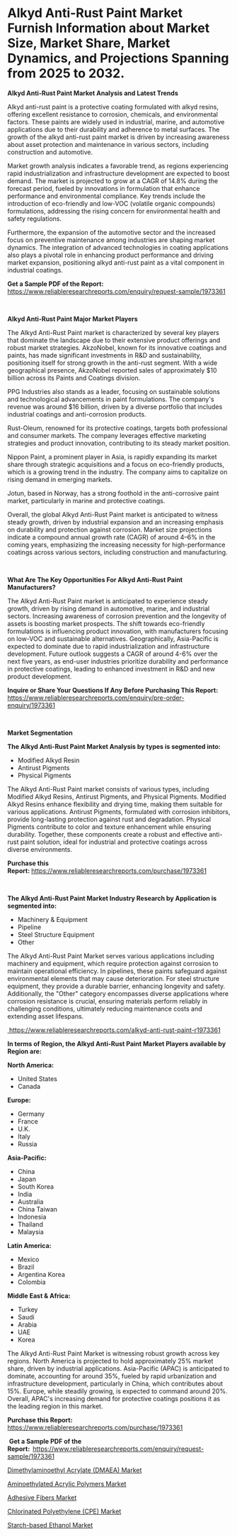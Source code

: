 <p><h1>Alkyd Anti-Rust Paint Market Furnish Information about Market Size, Market Share, Market Dynamics, and Projections Spanning from 2025 to 2032.</h1></p><p><strong>Alkyd Anti-Rust Paint Market Analysis and Latest Trends</strong></p>
<p><p>Alkyd anti-rust paint is a protective coating formulated with alkyd resins, offering excellent resistance to corrosion, chemicals, and environmental factors. These paints are widely used in industrial, marine, and automotive applications due to their durability and adherence to metal surfaces. The growth of the alkyd anti-rust paint market is driven by increasing awareness about asset protection and maintenance in various sectors, including construction and automotive.</p><p>Market growth analysis indicates a favorable trend, as regions experiencing rapid industrialization and infrastructure development are expected to boost demand. The market is projected to grow at a CAGR of 14.8% during the forecast period, fueled by innovations in formulation that enhance performance and environmental compliance. Key trends include the introduction of eco-friendly and low-VOC (volatile organic compounds) formulations, addressing the rising concern for environmental health and safety regulations.</p><p>Furthermore, the expansion of the automotive sector and the increased focus on preventive maintenance among industries are shaping market dynamics. The integration of advanced technologies in coating applications also plays a pivotal role in enhancing product performance and driving market expansion, positioning alkyd anti-rust paint as a vital component in industrial coatings.</p></p>
<p><strong>Get a Sample PDF of the Report:&nbsp;</strong> <a href="https://www.reliableresearchreports.com/enquiry/request-sample/1973361?utm_campaign=36&utm_medium=2&utm_source=Github&utm_content=ia&utm_term=04022025&utm_id=alkyd-anti-rust-paint">https://www.reliableresearchreports.com/enquiry/request-sample/1973361</a></p>
<p>&nbsp;</p>
<p><strong>Alkyd Anti-Rust Paint Major Market Players</strong></p>
<p><p>The Alkyd Anti-Rust Paint market is characterized by several key players that dominate the landscape due to their extensive product offerings and robust market strategies. AkzoNobel, known for its innovative coatings and paints, has made significant investments in R&D and sustainability, positioning itself for strong growth in the anti-rust segment. With a wide geographical presence, AkzoNobel reported sales of approximately $10 billion across its Paints and Coatings division.</p><p>PPG Industries also stands as a leader, focusing on sustainable solutions and technological advancements in paint formulations. The company's revenue was around $16 billion, driven by a diverse portfolio that includes industrial coatings and anti-corrosion products.</p><p>Rust-Oleum, renowned for its protective coatings, targets both professional and consumer markets. The company leverages effective marketing strategies and product innovation, contributing to its steady market position. </p><p>Nippon Paint, a prominent player in Asia, is rapidly expanding its market share through strategic acquisitions and a focus on eco-friendly products, which is a growing trend in the industry. The company aims to capitalize on rising demand in emerging markets.</p><p>Jotun, based in Norway, has a strong foothold in the anti-corrosive paint market, particularly in marine and protective coatings. </p><p>Overall, the global Alkyd Anti-Rust Paint market is anticipated to witness steady growth, driven by industrial expansion and an increasing emphasis on durability and protection against corrosion. Market size projections indicate a compound annual growth rate (CAGR) of around 4–6% in the coming years, emphasizing the increasing necessity for high-performance coatings across various sectors, including construction and manufacturing.</p></p>
<p>&nbsp;</p>
<p><strong>What Are The Key Opportunities For Alkyd Anti-Rust Paint Manufacturers?</strong></p>
<p><p>The Alkyd Anti-Rust Paint market is anticipated to experience steady growth, driven by rising demand in automotive, marine, and industrial sectors. Increasing awareness of corrosion prevention and the longevity of assets is boosting market prospects. The shift towards eco-friendly formulations is influencing product innovation, with manufacturers focusing on low-VOC and sustainable alternatives. Geographically, Asia-Pacific is expected to dominate due to rapid industrialization and infrastructure development. Future outlook suggests a CAGR of around 4-6% over the next five years, as end-user industries prioritize durability and performance in protective coatings, leading to enhanced investment in R&D and new product development.</p></p>
<p><strong>Inquire or Share Your Questions If Any Before Purchasing This Report:</strong> <a href="https://www.reliableresearchreports.com/enquiry/pre-order-enquiry/1973361?utm_campaign=36&utm_medium=2&utm_source=Github&utm_content=ia&utm_term=04022025&utm_id=alkyd-anti-rust-paint">https://www.reliableresearchreports.com/enquiry/pre-order-enquiry/1973361</a></p>
<p>&nbsp;</p>
<p><strong>Market Segmentation</strong></p>
<p><strong>The Alkyd Anti-Rust Paint Market Analysis by types is segmented into:</strong></p>
<p><ul><li>Modified Alkyd Resin</li><li>Antirust Pigments</li><li>Physical Pigments</li></ul></p>
<p><p>The Alkyd Anti-Rust Paint market consists of various types, including Modified Alkyd Resins, Antirust Pigments, and Physical Pigments. Modified Alkyd Resins enhance flexibility and drying time, making them suitable for various applications. Antirust Pigments, formulated with corrosion inhibitors, provide long-lasting protection against rust and degradation. Physical Pigments contribute to color and texture enhancement while ensuring durability. Together, these components create a robust and effective anti-rust paint solution, ideal for industrial and protective coatings across diverse environments.</p></p>
<p><strong>Purchase this Report:&nbsp;</strong><a href="https://www.reliableresearchreports.com/purchase/1973361?utm_campaign=36&utm_medium=2&utm_source=Github&utm_content=ia&utm_term=04022025&utm_id=alkyd-anti-rust-paint">https://www.reliableresearchreports.com/purchase/1973361</a></p>
<p>&nbsp;</p>
<p><strong>The Alkyd Anti-Rust Paint Market Industry Research by Application is segmented into:</strong></p>
<p><ul><li>Machinery & Equipment</li><li>Pipeline</li><li>Steel Structure Equipment</li><li>Other</li></ul></p>
<p><p>The Alkyd Anti-Rust Paint Market serves various applications including machinery and equipment, which require protection against corrosion to maintain operational efficiency. In pipelines, these paints safeguard against environmental elements that may cause deterioration. For steel structure equipment, they provide a durable barrier, enhancing longevity and safety. Additionally, the "Other" category encompasses diverse applications where corrosion resistance is crucial, ensuring materials perform reliably in challenging conditions, ultimately reducing maintenance costs and extending asset lifespans.</p></p>
<p><a href="https://www.reliableresearchreports.com/alkyd-anti-rust-paint-r1973361?utm_campaign=36&utm_medium=2&utm_source=Github&utm_content=ia&utm_term=04022025&utm_id=alkyd-anti-rust-paint">&nbsp;https://www.reliableresearchreports.com/alkyd-anti-rust-paint-r1973361</a></p>
<p><strong>In terms of Region, the Alkyd Anti-Rust Paint Market Players available by Region are:</strong></p>
<p>
    <p> <strong> North America: </strong>
        <ul>
            <li>United States</li>
            <li>Canada</li>
        </ul>
        </p> 
    <p> <strong> Europe: </strong>
        <ul>
            <li>Germany</li>
            <li>France</li>
            <li>U.K.</li>
            <li>Italy</li>
            <li>Russia</li>
        </ul>
        </p> 
    <p> <strong> Asia-Pacific: </strong>
        <ul>
            <li>China</li>
            <li>Japan</li>
            <li>South Korea</li>
            <li>India</li>
            <li>Australia</li>
            <li>China Taiwan</li>
            <li>Indonesia</li>
            <li>Thailand</li>
            <li>Malaysia</li>
        </ul>
        </p> 
    <p> <strong> Latin America: </strong>
        <ul>
            <li>Mexico</li>
            <li>Brazil</li>
            <li>Argentina Korea</li>
            <li>Colombia</li>
        </ul>
        </p> 
    <p> <strong> Middle East & Africa: </strong>
        <ul>
            <li>Turkey</li>
            <li>Saudi</li>
            <li>Arabia</li>
            <li>UAE</li>
            <li>Korea</li>
        </ul>
    </p>
    </p>
<p><p>The Alkyd Anti-Rust Paint Market is witnessing robust growth across key regions. North America is projected to hold approximately 25% market share, driven by industrial applications. Asia-Pacific (APAC) is anticipated to dominate, accounting for around 35%, fueled by rapid urbanization and infrastructure development, particularly in China, which contributes about 15%. Europe, while steadily growing, is expected to command around 20%. Overall, APAC's increasing demand for protective coatings positions it as the leading region in this market.</p></p>
<p><strong>Purchase this Report: </strong><a href="https://www.reliableresearchreports.com/purchase/1973361?utm_campaign=36&utm_medium=2&utm_source=Github&utm_content=ia&utm_term=04022025&utm_id=alkyd-anti-rust-paint">https://www.reliableresearchreports.com/purchase/1973361</a></p>
<p>&nbsp;<strong>Get a Sample PDF of the Report:&nbsp;&nbsp;</strong><a href="https://www.reliableresearchreports.com/enquiry/request-sample/1973361?utm_campaign=36&utm_medium=2&utm_source=Github&utm_content=ia&utm_term=04022025&utm_id=alkyd-anti-rust-paint">https://www.reliableresearchreports.com/enquiry/request-sample/1973361</a></p>
<p><strong></strong></p>
<p><p><a href="https://github.com/cheryjhonson/Market-Research-Report-List-1/blob/main/dimethylaminoethyl-acrylate-dmaea-market.md?utm_campaign=36&utm_medium=2&utm_source=Github&utm_content=ia&utm_term=04022025&utm_id=alkyd-anti-rust-paint">Dimethylaminoethyl Acrylate (DMAEA) Market</a></p><p><a href="https://github.com/pelahotayabe/Market-Research-Report-List-1/blob/main/aminoethylated-acrylic-polymers-market.md?utm_campaign=36&utm_medium=2&utm_source=Github&utm_content=ia&utm_term=04022025&utm_id=alkyd-anti-rust-paint">Aminoethylated Acrylic Polymers Market</a></p><p><a href="https://github.com/raeezkenedz/Market-Research-Report-List-1/blob/main/adhesive-fibers-market.md?utm_campaign=36&utm_medium=2&utm_source=Github&utm_content=ia&utm_term=04022025&utm_id=alkyd-anti-rust-paint">Adhesive Fibers Market</a></p><p><a href="https://github.com/dierdrecrichton210/Market-Research-Report-List-1/blob/main/chlorinated-polyethylene-cpe-market.md?utm_campaign=36&utm_medium=2&utm_source=Github&utm_content=ia&utm_term=04022025&utm_id=alkyd-anti-rust-paint">Chlorinated Polyethylene (CPE) Market</a></p><p><a href="https://github.com/AngelaWalsh696/Market-Research-Report-List-1/blob/main/starch-based-ethanol-market.md?utm_campaign=36&utm_medium=2&utm_source=Github&utm_content=ia&utm_term=04022025&utm_id=alkyd-anti-rust-paint">Starch-based Ethanol Market</a></p></p>
